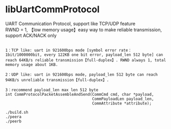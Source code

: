 # libUartCommProtocol
UART Communication Protocol, support like TCP/UDP feature  
RWND = 1, 【low memory usage】easy way to make reliable transmission, support ACK/NACK only  
```

1：TCP like: uart in 921600bps mode [symbol error rate：1bit/1000000bit, every 122KB one bit error, payload_len 512 byte] can reach 64KB/s reliable transmission【full-duplex】. RWND always 1, total memory usage about 1KB.

2：UDP like: uart in 921600bps mode, payload_len 512 byte can reach 94KB/s unreliable transmission【full-duplex】.

3：recommend payload_len max len 512 byte
int CommProtocolPacketAssembleAndSend(CommCmd cmd, char *payload,
                                      CommPayloadLen payload_len,
                                      CommAttribute *attribute);
```
```
./build.sh
./peera
./peerb
```
